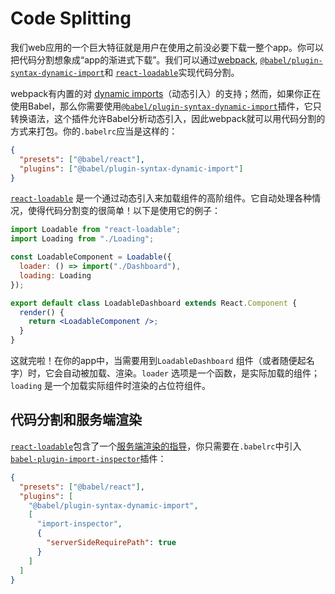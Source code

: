 # Code Splitting

我们web应用的一个巨大特征就是用户在使用之前没必要下载一整个app。你可以把代码分割想象成“app的渐进式下载”。我们可以通过[webpack](https://webpack.js.org/), [`@babel/plugin-syntax-dynamic-import`](https://babeljs.io/docs/plugins/syntax-dynamic-import/)和 [`react-loadable`](https://github.com/thejameskyle/react-loadable)实现代码分割。

webpack有内置的对 [dynamic imports](https://github.com/tc39/proposal-dynamic-import)（动态引入）的支持；然而，如果你正在使用Babel，那么你需要使用[`@babel/plugin-syntax-dynamic-import`](https://babeljs.io/docs/plugins/syntax-dynamic-import/)插件，它只转换语法，这个插件允许Babel分析动态引入，因此webpack就可以用代码分割的方式来打包。你的`.babelrc`应当是这样的：

```json
{
  "presets": ["@babel/react"],
  "plugins": ["@babel/plugin-syntax-dynamic-import"]
}
```

[`react-loadable`](https://github.com/thejameskyle/react-loadable) 是一个通过动态引入来加载组件的高阶组件。它自动处理各种情况，使得代码分割变的很简单！以下是使用它的例子：

```jsx
import Loadable from "react-loadable";
import Loading from "./Loading";

const LoadableComponent = Loadable({
  loader: () => import("./Dashboard"),
  loading: Loading
});

export default class LoadableDashboard extends React.Component {
  render() {
    return <LoadableComponent />;
  }
}
```

这就完啦！在你的app中，当需要用到`LoadableDashboard` 组件（或者随便起名字）时，它会自动被加载、渲染。`loader` 选项是一个函数，是实际加载的组件；`loading` 是一个加载实际组件时渲染的占位符组件。

## 代码分割和服务端渲染

[`react-loadable`](https://github.com/thejameskyle/react-loadable)包含了一个[服务端渲染的指导](https://github.com/thejameskyle/react-loadable/tree/6902cc87f618446c54daa85d8fecec6836c9461a#server-side-rendering)，你只需要在`.babelrc`中引入[`babel-plugin-import-inspector`](https://github.com/thejameskyle/react-loadable/tree/6902cc87f618446c54daa85d8fecec6836c9461a#babel-plugin-import-inspector)插件：

```json
{
  "presets": ["@babel/react"],
  "plugins": [
    "@babel/plugin-syntax-dynamic-import",
    [
      "import-inspector",
      {
        "serverSideRequirePath": true
      }
    ]
  ]
}
```


